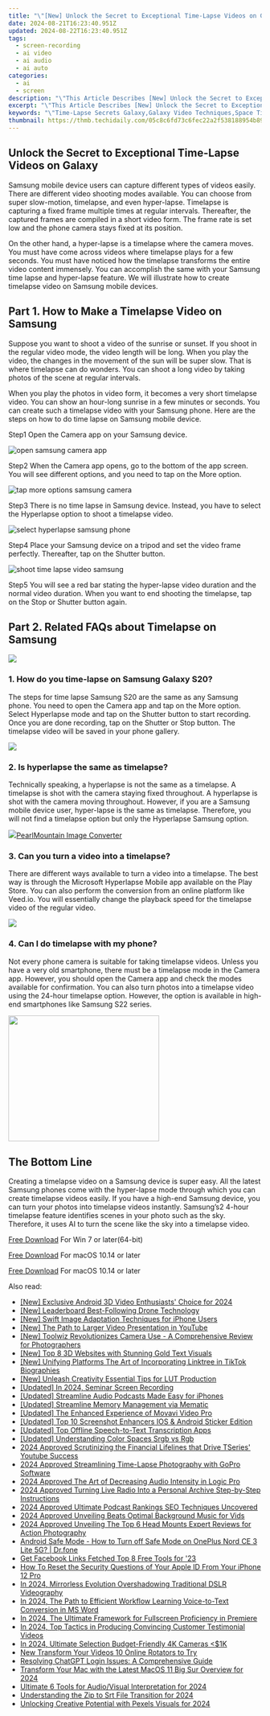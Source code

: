 ```yaml
---
title: "\"[New] Unlock the Secret to Exceptional Time-Lapse Videos on Galaxy\""
date: 2024-08-21T16:23:40.951Z
updated: 2024-08-22T16:23:40.951Z
tags: 
  - screen-recording
  - ai video
  - ai audio
  - ai auto
categories: 
  - ai
  - screen
description: "\"This Article Describes [New] Unlock the Secret to Exceptional Time-Lapse Videos on Galaxy\""
excerpt: "\"This Article Describes [New] Unlock the Secret to Exceptional Time-Lapse Videos on Galaxy\""
keywords: "\"Time-Lapse Secrets Galaxy,Galaxy Video Techniques,Space Time Capture Tips,Lapsing Photography Galactic,Star Time-Lapse Methods,Unique Galaxy Shots,Exceptional Space Lapses\""
thumbnail: https://thmb.techidaily.com/05c8c6fd73c6fec22a2f538188954b893a706bcf3ee5edf935baeb75dd083d47.jpg
---
```


## Unlock the Secret to Exceptional Time-Lapse Videos on Galaxy

Samsung mobile device users can capture different types of videos easily. There are different video shooting modes available. You can choose from super slow-motion, timelapse, and even hyper-lapse. Timelapse is capturing a fixed frame multiple times at regular intervals. Thereafter, the captured frames are compiled in a short video form. The frame rate is set low and the phone camera stays fixed at its position.

On the other hand, a hyper-lapse is a timelapse where the camera moves. You must have come across videos where timelapse plays for a few seconds. You must have noticed how the timelapse transforms the entire video content immensely. You can accomplish the same with your Samsung time lapse and hyper-lapse feature. We will illustrate how to create timelapse video on Samsung mobile devices.

## Part 1\. How to Make a Timelapse Video on Samsung

Suppose you want to shoot a video of the sunrise or sunset. If you shoot in the regular video mode, the video length will be long. When you play the video, the changes in the movement of the sun will be super slow. That is where timelapse can do wonders. You can shoot a long video by taking photos of the scene at regular intervals.

When you play the photos in video form, it becomes a very short timelapse video. You can show an hour-long sunrise in a few minutes or seconds. You can create such a timelapse video with your Samsung phone. Here are the steps on how to do time lapse on Samsung mobile device.

Step1 Open the Camera app on your Samsung device.

![open samsung camera app](https://images.wondershare.com/filmora/article-images/2022/11/open-samsung-camera-app.jpg)

Step2 When the Camera app opens, go to the bottom of the app screen. You will see different options, and you need to tap on the More option.

![tap more options samsung camera](https://images.wondershare.com/filmora/article-images/2022/11/tap-more-options-samsung-camera.jpg)

Step3 There is no time lapse in Samsung device. Instead, you have to select the Hyperlapse option to shoot a timelapse video.

![select hyperlapse samsung phone](https://images.wondershare.com/filmora/article-images/2022/11/select-hyperlapse-samsung-phone.jpg)

Step4 Place your Samsung device on a tripod and set the video frame perfectly. Thereafter, tap on the Shutter button.

![shoot time lapse video samsung](https://images.wondershare.com/filmora/article-images/2022/11/shoot-time-lapse-video-samsung.jpg)

Step5 You will see a red bar stating the hyper-lapse video duration and the normal video duration. When you want to end shooting the timelapse, tap on the Stop or Shutter button again.

## Part 2\. Related FAQs about Timelapse on Samsung

<!-- affiliate ads begin -->
<a href="https://secure.2checkout.com/order/checkout.php?PRODS=37100474&QTY=1&AFFILIATE=108875&CART=1"><img src="https://awario.com/images/pages/index/img-platform-ui-1280@1x.avif" border="0"></a>
<!-- affiliate ads end -->
### 1\. How do you time-lapse on Samsung Galaxy S20?

The steps for time lapse Samsung S20 are the same as any Samsung phone. You need to open the Camera app and tap on the More option. Select Hyperlapse mode and tap on the Shutter button to start recording. Once you are done recording, tap on the Shutter or Stop button. The timelapse video will be saved in your phone gallery.

<!-- affiliate ads begin -->
<a href="https://shop.systoolsgroup.com/affiliate.php?ACCOUNT=SYSTOOBY&AFFILIATE=108875&PATH=https%3A%2F%2Fwww.systoolsgroup.com%3FAFFILIATE%3D108875%26RESOURCE%3DSysTools%2BSQL%2BRecovery"><img src="https://www.systoolsgroup.com/box/sql-recovery.png" border="0"></a>
<!-- affiliate ads end -->
### 2\. Is hyperlapse the same as timelapse?

Technically speaking, a hyperlapse is not the same as a timelapse. A timelapse is shot with the camera staying fixed throughout. A hyperlapse is shot with the camera moving throughout. However, if you are a Samsung mobile device user, hyper-lapse is the same as timelapse. Therefore, you will not find a timelapse option but only the Hyperlapse Samsung option.

<!-- affiliate ads begin -->
<a href="https://secure.2checkout.com/order/checkout.php?PRODS=4550420&QTY=1&AFFILIATE=108875&CART=1"><img src="https://www.pearlmountainsoft.com/n_img/product/pic/f_02.jpg" border="0">PearlMountain Image Converter</a>
<!-- affiliate ads end -->
### 3\. Can you turn a video into a timelapse?

There are different ways available to turn a video into a timelapse. The best way is through the Microsoft Hyperlapse Mobile app available on the Play Store. You can also perform the conversion from an online platform like Veed.io. You will essentially change the playback speed for the timelapse video of the regular video.

<!-- affiliate ads begin -->
<a href="https://shop.copernic.com/order/checkout.php?PRODS=41033095&QTY=1&AFFILIATE=108875&CART=1"><img src="https://secure.2checkout.com/images/merchant/8d30aa96e72440759f74bd2306c1fa3d/Copernic-2023-Affiliate-728x90-Advanced-3YR.png" border="0"></a>
<!-- affiliate ads end -->
### 4\. Can I do timelapse with my phone?

Not every phone camera is suitable for taking timelapse videos. Unless you have a very old smartphone, there must be a timelapse mode in the Camera app. However, you should open the Camera app and check the modes available for confirmation. You can also turn photos into a timelapse video using the 24-hour timelapse option. However, the option is available in high-end smartphones like Samsung S22 series.

<!-- affiliate ads begin -->
<a href="https://united.elfm.net/c/5597632/748964/4704" target="_top" id="748964"><img src="//a.impactradius-go.com/display-ad/4704-748964" border="0" alt="" width="300" height="250"/></a><img height="0" width="0" src="https://united.elfm.net/i/5597632/748964/4704" style="position:absolute;visibility:hidden;" border="0" />
<!-- affiliate ads end -->
## The Bottom Line

Creating a timelapse video on a Samsung device is super easy. All the latest Samsung phones come with the hyper-lapse mode through which you can create timelapse videos easily. If you have a high-end Samsung device, you can turn your photos into timelapse videos instantly. Samsung’s2 4-hour timelapse feature identifies scenes in your photo such as the sky. Therefore, it uses AI to turn the scene like the sky into a timelapse video.

[Free Download](https://tools.techidaily.com/wondershare/filmora/download/) For Win 7 or later(64-bit)

[Free Download](https://tools.techidaily.com/wondershare/filmora/download/) For macOS 10.14 or later

[Free Download](https://tools.techidaily.com/wondershare/filmora/download/) For macOS 10.14 or later

<ins class="adsbygoogle"
     style="display:block"
     data-ad-format="autorelaxed"
     data-ad-client="ca-pub-7571918770474297"
     data-ad-slot="1223367746"></ins>

<ins class="adsbygoogle"
     style="display:block"
     data-ad-format="autorelaxed"
     data-ad-client="ca-pub-7571918770474297"
     data-ad-slot="1223367746"></ins>



<ins class="adsbygoogle"
     style="display:block"
     data-ad-client="ca-pub-7571918770474297"
     data-ad-slot="8358498916"
     data-ad-format="auto"
     data-full-width-responsive="true"></ins>








<span class="atpl-alsoreadstyle">Also read:</span>
<div><ul>
<li><a href="https://fox-info.techidaily.com/new-exclusive-android-3d-video-enthusiasts-choice-for-2024/"><u>[New] Exclusive Android 3D Video Enthusiasts' Choice for 2024</u></a></li>
<li><a href="https://extra-approaches.techidaily.com/new-leaderboard-best-following-drone-technology/"><u>[New] Leaderboard  Best-Following Drone Technology</u></a></li>
<li><a href="https://some-tips.techidaily.com/new-swift-image-adaptation-techniques-for-iphone-users/"><u>[New] Swift Image Adaptation Techniques for iPhone Users</u></a></li>
<li><a href="https://some-tips.techidaily.com/new-the-path-to-larger-video-presentation-in-youtube/"><u>[New] The Path to Larger Video Presentation in YouTube</u></a></li>
<li><a href="https://some-tips.techidaily.com/new-toolwiz-revolutionizes-camera-use-a-comprehensive-review-for-photographers/"><u>[New] Toolwiz Revolutionizes Camera Use - A Comprehensive Review for Photographers</u></a></li>
<li><a href="https://some-tips.techidaily.com/new-top-8-3d-websites-with-stunning-gold-text-visuals/"><u>[New] Top 8 3D Websites with Stunning Gold Text Visuals</u></a></li>
<li><a href="https://some-tips.techidaily.com/new-unifying-platforms-the-art-of-incorporating-linktree-in-tiktok-biographies/"><u>[New] Unifying Platforms  The Art of Incorporating Linktree in TikTok Biographies</u></a></li>
<li><a href="https://some-tips.techidaily.com/new-unleash-creativity-essential-tips-for-lut-production/"><u>[New] Unleash Creativity  Essential Tips for LUT Production</u></a></li>
<li><a href="https://screen-sharing-recording.techidaily.com/updated-in-2024-seminar-screen-recording/"><u>[Updated] In 2024, Seminar Screen Recording</u></a></li>
<li><a href="https://some-tips.techidaily.com/updated-streamline-audio-podcasts-made-easy-for-iphones/"><u>[Updated] Streamline Audio  Podcasts Made Easy for iPhones</u></a></li>
<li><a href="https://some-tips.techidaily.com/updated-streamline-memory-management-via-mematic/"><u>[Updated] Streamline Memory Management via Mematic</u></a></li>
<li><a href="https://some-tips.techidaily.com/updated-the-enhanced-experience-of-movavi-video-pro/"><u>[Updated] The Enhanced Experience of Movavi Video Pro</u></a></li>
<li><a href="https://some-tips.techidaily.com/updated-top-10-screenshot-enhancers-ios-and-android-sticker-edition/"><u>[Updated] Top 10 Screenshot Enhancers  IOS & Android Sticker Edition</u></a></li>
<li><a href="https://some-tips.techidaily.com/updated-top-offline-speech-to-text-transcription-apps/"><u>[Updated] Top Offline Speech-to-Text Transcription Apps</u></a></li>
<li><a href="https://some-tips.techidaily.com/updated-understanding-color-spaces-srgb-vs-rgb/"><u>[Updated] Understanding Color Spaces  Srgb vs Rgb</u></a></li>
<li><a href="https://youtube-stream.techidaily.com/2024-approved-scrutinizing-the-financial-lifelines-that-drive-tseries-youtube-success/"><u>2024 Approved  Scrutinizing the Financial Lifelines that Drive TSeries' Youtube Success</u></a></li>
<li><a href="https://some-tips.techidaily.com/2024-approved-streamlining-time-lapse-photography-with-gopro-software/"><u>2024 Approved  Streamlining Time-Lapse Photography with GoPro Software</u></a></li>
<li><a href="https://some-tips.techidaily.com/2024-approved-the-art-of-decreasing-audio-intensity-in-logic-pro/"><u>2024 Approved  The Art of Decreasing Audio Intensity in Logic Pro</u></a></li>
<li><a href="https://some-tips.techidaily.com/2024-approved-turning-live-radio-into-a-personal-archive-step-by-step-instructions/"><u>2024 Approved  Turning Live Radio Into a Personal Archive  Step-by-Step Instructions</u></a></li>
<li><a href="https://some-tips.techidaily.com/2024-approved-ultimate-podcast-rankings-seo-techniques-uncovered/"><u>2024 Approved  Ultimate Podcast Rankings  SEO Techniques Uncovered</u></a></li>
<li><a href="https://some-tips.techidaily.com/2024-approved-unveiling-beats-optimal-background-music-for-vids/"><u>2024 Approved  Unveiling Beats  Optimal Background Music for Vids</u></a></li>
<li><a href="https://some-tips.techidaily.com/2024-approved-unveiling-the-top-6-head-mounts-expert-reviews-for-action-photography/"><u>2024 Approved  Unveiling The Top 6 Head Mounts  Expert Reviews for Action Photography</u></a></li>
<li><a href="https://howto.techidaily.com/android-safe-mode-how-to-turn-off-safe-mode-on-oneplus-nord-ce-3-lite-5g-drfone-by-drfone-fix-android-problems-fix-android-problems/"><u>Android Safe Mode - How to Turn off Safe Mode on OnePlus Nord CE 3 Lite 5G? | Dr.fone</u></a></li>
<li><a href="https://facebook-videos.techidaily.com/get-facebook-links-fetched-top-8-free-tools-for-23/"><u>Get Facebook Links Fetched  Top 8 Free Tools for '23</u></a></li>
<li><a href="https://apple-account.techidaily.com/how-to-reset-the-security-questions-of-your-apple-id-from-your-iphone-12-pro-by-drfone-ios/"><u>How To Reset the Security Questions of Your Apple ID From Your iPhone 12 Pro</u></a></li>
<li><a href="https://youtube-blog.techidaily.com/24-mirrorless-evolution-overshadowing-traditional-dslr-videography/"><u>In 2024, Mirrorless Evolution Overshadowing Traditional DSLR Videography</u></a></li>
<li><a href="https://some-tips.techidaily.com/in-2024-the-path-to-efficient-workflow-learning-voice-to-text-conversion-in-ms-word/"><u>In 2024, The Path to Efficient Workflow  Learning Voice-to-Text Conversion in MS Word</u></a></li>
<li><a href="https://some-tips.techidaily.com/in-2024-the-ultimate-framework-for-fullscreen-proficiency-in-premiere/"><u>In 2024, The Ultimate Framework for Fullscreen Proficiency in Premiere</u></a></li>
<li><a href="https://some-tips.techidaily.com/in-2024-top-tactics-in-producing-convincing-customer-testimonial-videos/"><u>In 2024, Top Tactics in Producing Convincing Customer Testimonial Videos</u></a></li>
<li><a href="https://some-tips.techidaily.com/in-2024-ultimate-selection-budget-friendly-4k-cameras-(1k/"><u>In 2024, Ultimate Selection  Budget-Friendly 4K Cameras <$1K</u></a></li>
<li><a href="https://video-ai-editor.techidaily.com/new-transform-your-videos-10-online-rotators-to-try/"><u>New Transform Your Videos 10 Online Rotators to Try</u></a></li>
<li><a href="https://tech-revival.techidaily.com/resolving-chatgpt-login-issues-a-comprehensive-guide/"><u>Resolving ChatGPT Login Issues: A Comprehensive Guide</u></a></li>
<li><a href="https://some-tips.techidaily.com/transform-your-mac-with-the-latest-macos-11-big-sur-overview-for-2024/"><u>Transform Your Mac with the Latest  MacOS 11 Big Sur Overview for 2024</u></a></li>
<li><a href="https://some-tips.techidaily.com/ultimate-6-tools-for-audiovisual-interpretation-for-2024/"><u>Ultimate 6 Tools for Audio/Visual Interpretation for 2024</u></a></li>
<li><a href="https://some-tips.techidaily.com/understanding-the-zip-to-srt-file-transition-for-2024/"><u>Understanding the Zip to Srt File Transition for 2024</u></a></li>
<li><a href="https://some-tips.techidaily.com/unlocking-creative-potential-with-pexels-visuals-for-2024/"><u>Unlocking Creative Potential with Pexels Visuals for 2024</u></a></li>
</ul></div>
